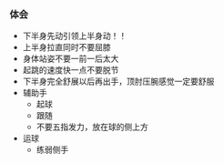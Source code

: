 ### 体会



- 下半身先动引领上半身动！！
- 上半身拉直同时不要屈膝
- 身体站姿不要一前一后太大
- 起跳的速度快一点不要脱节
- 下半身完全舒展以后再出手，顶肘压腕感觉一定要舒服
- 辅助手
  - 起球
  - 跟随
  - 不要五指发力，放在球的侧上方
- 运球
  - 练弱侧手